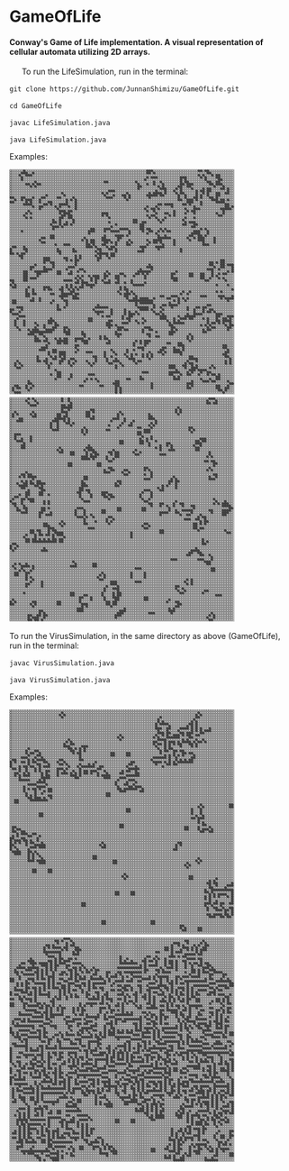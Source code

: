 # GameOfLife
#### Conway's Game of Life implementation. A visual representation of cellular automata utilizing 2D arrays. 
&ensp;
&ensp;
To run the LifeSimulation, run in the terminal:
```
git clone https://github.com/JunnanShimizu/GameOfLife.git
```
```
cd GameOfLife
```
```
javac LifeSimulation.java
```
```
java LifeSimulation.java
```

Examples:

<img src="life_simulation_1.png" width="400" height="400" /> <img src="life_simulation_2.png" width="400" height="400" />



To run the VirusSimulation, in the same directory as above (GameOfLife), run in the terminal: 
```
javac VirusSimulation.java
```
```
java VirusSimulation.java
```

Examples:

<img src="virus_simulation_1.png" width="400" height="400" /> <img src="virus_simulation_2.png" width="400" height="400" />
